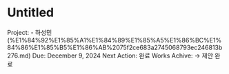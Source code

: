 # Untitled

Project: - 하성민 (%E1%84%92%E1%85%A1%E1%84%89%E1%85%A5%E1%86%BC%E1%84%86%E1%85%B5%E1%86%AB%2075f2ce683a2745068793ec246813b276.md)
Due: December 9, 2024
Next Action: 완료
Works Achive: → 제안 완료